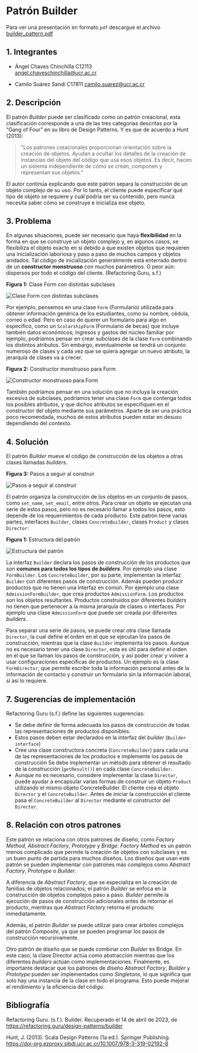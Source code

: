 # Patrón Builder

Para ver una presentación en formato `pdf` descargue el archivo [builder_pattern.pdf](./builder_pattern.pdf)

## 1. Integrantes

- Ángel Chaves Chinchilla C12113  
angel.chaveschinchilla@ucr.ac.cr

- Camilo Suárez Sandí C17811
camilo.suarez@ucr.ac.cr

## 2. Descripción

El patrón *Builder* puede ser clasificado como un patrón creacional, esta clasificación corresponde a una de las tres categorías descritas por la “Gang of Four” en su libro de Design Patterns. Y es que de acuerdo a Hunt (2013):
> "Los patrones creacionales proporcionan orientación sobre la creación de objetos. Ayudan a ocultar los detalles de la creación de instancias del objeto del código que usa esos objetos. Es decir, hacen un sistema independiente de cómo se crean, componen y representan sus objetos."

El autor continúa explicando que este patrón separa la construcción de un objeto complejo de su uso. Por lo tanto, el cliente puede especificar qué tipo de objeto se requiere y cuál podría ser su contenido, pero nunca necesita saber cómo se construye e inicializa ese objeto.

## 3. Problema

En algunas situaciones, puede ser necesario que haya **flexibilidad** en la forma en que se construye un objeto complejo y, en algunos casos, se flexibiliza el objeto exacto en si debido a que existen objetos que requieren una inicialización laboriosa y paso a paso de muchos campos y objetos anidados. Tal código de inicialización generalmente está enterrado dentro de un **constructor monstruoso** con muchos parámetros. O peor aún: dispersos por todo el código del cliente. (Refactoring Guru, s.f.)

**Figura 1:** Clase Form con distintas subclases

![Clase Form con distintas subclases](./img/subclasses.drawio.svg)

Por ejemplo, pensemos en una clase `Form` (Formulario) utilizada para obtener información genérica de los estudiantes, como su nombre, cédula, correo o edad. Pero en caso de querer un formulario para algo en específico, como un `ScolarshipForm` (Formulario de becas) que incluye también datos económicos; ingresos y gastos del núcleo familiar por ejemplo, podríamos pensar en crear subclases de la clase `Form` combinando los distintos atributos. Sin embargo, eventualmente se tendrá un conjunto numeroso de clases y cada vez que se quiera agregar un nuevo atributo, la jerarquía de clases va a crecer.

**Figura 2:** Constructor monstruoso para Form

![Constructor monstruoso para Form](./img/monster_constructor.drawio.svg)

También podríamos pensar en una solución que no incluya la creación excesiva de subclases, podríamos tener una clase `Form` que contenga todos los posibles atributos, y que dichos atributos se especifiquen en el constructor del objeto mediante sus parámetros. Aparte de ser una práctica poco recomendada, muchos de estos atributos pueden estar en desuso dependiendo del contexto.

## 4. Solución

El patrón *Builder* mueve el código de construcción de los objetos a otras clases llamadas *builders*.

**Figura 3:** Pasos a seguir al construir

![Pasos a seguir al construir](./img/steps.drawio.svg)

El patrón organiza la construcción de los objetos en un conjunto de pasos, como `set_name`, `set_email`, entre otros. Para crear un objeto se ejecutan una serie de estos pasos, pero no es necesario llamar a todos los pasos, esto depende de los requerimientos de cada producto. Este patrón tiene varias partes, interfaces `Builder`, clases `ConcreteBuilder`, clases `Product` y clases `Director`:

**Figura 1:** Estructura del patrón

![Estructura del patrón](./img/structure.drawio.svg)

La interfaz `Builder` declara los pasos de construcción de los productos que son **comunes para todos los tipos de *builders***. Por ejemplo una clase `FormBuilder`. Los `ConcreteBuilder`, por su parte, implementan la interfaz `Builder` con diferentes pasos de construcción. Además pueden producir productos que no tienen una interfaz en común. Por ejemplo una clase `AdmissionFormBuilder`, que crea productos `AdmissionForm`. Los productos son los objetos resultantes. Productos construidos por diferentes *builders* no tienen que pertenecer a la misma jerarquía de clases o interfaces. Por ejemplo una clase `AdmissionForm` que puede ser creada por diferentes *builders*.

Para separar una serie de pasos, se puede crear otra clase llamada `Director`, la cual define el órden en el que se ejecutan los pasos de construcción, mientras que la clase `Builder` implementa los pasos. Aunque no es necesario tener una clase `Director`, esta es útil para definir el orden en el que se llaman los pasos de construcción, y así poder crear y volver a usar configuraciones específicas de productos. Un ejemplo es la clase `FormDirector`, que permite escribir toda la información personal antes de la información de contacto y construir un formulario sin la información laboral, si así lo requiere.

## 7. Sugerencias de implementación

Refactoring Guru (s.f.) define las siguientes sugerencias:

* Se debe definir de forma adecuada los pasos de construcción de todas las representaciones de productos disponibles.
* Estos pasos deben estar declarados en la interfaz del *builder* (`Builder interface`)
* Cree una clase constructora concreta (`ConcreteBuilder`) para cada una de las representaciones de los productos e implemente los pasos de construcción
Se debe implementar un método para obtener el resultado de la construcción (`getResult()`) en cada clase `ConcreteBuilder`.
* Aunque no es necesario, considere implementar la clase `Director`, puede ayudar a encapsular varias formas de construir un objeto `Product` utilizando el mismo objeto ConcreteBuilder.
El cliente crea el objeto `Director` y el `ConcreteBuilder`. Antes de iniciar la construcción el cliente pasa el `ConcreteBuilder` al `Director` mediante el constructor del `Director`.

## 8. Relación con otros patrones

Este patrón se relaciona con otros patrones de diseño, como *Factory Method*, *Abstract Factory*, *Prototype* y *Bridge*.
*Factory Method* es un patrón menos complicado que permite la creación de objetos con subclases y es un buen punto de partida para muchos diseños. Los diseños que usan este patrón se pueden implementar con patrones más complejos como *Abstract Factory*, *Prototype* o *Builder*.

A diferencia de *Abstract Factory*, que se especializa en la creación de familias de objetos relacionados, el patrón *Builder* se enfoca en la construcción de objetos complejos paso a paso. *Builder* permite la ejecución de pasos de construcción adicionales antes de retornar el producto, mientras que *Abstract Factory* retorna el producto inmediatamente.

Además, el patrón *Builder* se puede utilizar para crear árboles complejos del patrón *Composite*, ya que se pueden programar los pasos de construcción recursivamente.

Otro patrón de diseño que se puede combinar con *Builder* es Bridge. En este caso, la clase Director actúa como abstracción mientras que los diferentes *builders* actúan como implementaciones.
Finalmente, es importante destacar que los patrones de diseño *Abstract Factory*, *Builder* y *Prototype* pueden ser implementados como *Singletons*, lo que significa que solo hay una instancia de la clase en todo el programa. Esto puede mejorar el rendimiento y la eficiencia del código.

## Bibliografía

Refactoring Guru. (s.f.). Builder. Recuperado el 14 de abril de 2023, de https://refactoring.guru/design-patterns/builder

Hunt, J. (2013). Scala Design Patterns (1a ed.). Springer Publishing. https://doi-org.ezproxy.sibdi.ucr.ac.cr/10.1007/978-3-319-02192-8